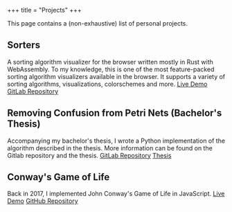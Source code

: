 +++
title = "Projects"
+++

This page contains a (non-exhaustive) list of personal projects.
## Sorters
A sorting algorithm visualizer for the browser written mostly in Rust with
WebAssembly. To my knowledge, this is one of the most feature-packed sorting
algorithm visualizers available in the browser. It supports a variety of sorting
algorithms, visualizations, colorschemes and more.
<span class="button-row">
    [Live Demo](https://tertsdiepraam.gitlab.io/Sorters/)
    [GitLab Repository](https://www.gitlab.com/TertsDiepraam/Sorters)
</span>

## Removing Confusion from Petri Nets (Bachelor's Thesis)
Accompanying my bachelor's thesis, I wrote a Python implementation of the
algorithm described in the thesis. More information can be found on the Gitlab
repository and the thesis.
<span class="button-row">
    [GitLab Repository](https://gitlab.com/tertsdiepraam/petrinet)
    [Thesis](Terts_Diepraam_Thesis.pdf)
</span>

## Conway's Game of Life
Back in 2017, I implemented John Conway's Game of Life in JavaScript.
<span class="button-row">
    [Live Demo](https://tertsdiepraam.github.io/Conways-Game-of-Life/)
    [GitHub Repository](https://www.github.com/TertsDiepraam/Conways-Game-of-Life/)
</span>
